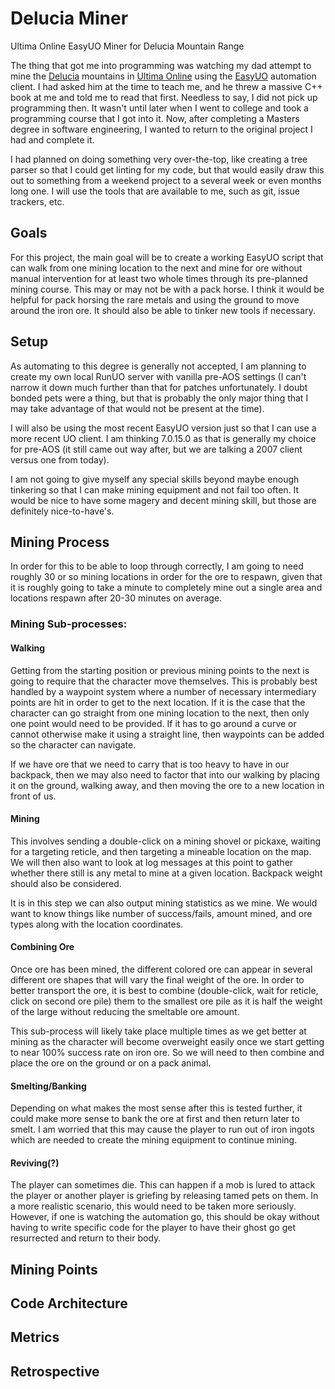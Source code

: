 # Delucia Miner
Ultima Online EasyUO Miner for Delucia Mountain Range

The thing that got me into programming was watching my dad attempt to mine the [Delucia](https://uo.com/wiki/ultima-online-wiki/world/cities-and-towns/cities-and-towns-delucia/) mountains in [Ultima Online](https://uo.com/wiki/ultima-online-wiki/) using the [EasyUO](http://www.easyuo.com/) automation client. I had asked him at the time to teach me, and he threw a massive C++ book at me and told me to read that first. Needless to say, I did not pick up programming then. It wasn't until later when I went to college and took a programming course that I got into it. Now, after completing a Masters degree in software engineering, I wanted to return to the original project I had and complete it.

I had planned on doing something very over-the-top, like creating a tree parser so that I could get linting for my code, but that would easily draw this out to something from a weekend project to a several week or even months long one. I will use the tools that are available to me, such as git, issue trackers, etc.

## Goals

For this project, the main goal will be to create a working EasyUO script that can walk from one mining location to the next and mine for ore without manual intervention for at least two whole times through its pre-planned mining course. This may or may not be with a pack horse. I think it would be helpful for pack horsing the rare metals and using the ground to move around the iron ore. It should also be able to tinker new tools if necessary.

## Setup

As automating to this degree is generally not accepted, I am planning to create my own local RunUO server with vanilla pre-AOS settings (I can't narrow it down much further than that for patches unfortunately. I doubt bonded pets were a thing, but that is probably the only major thing that I may take advantage of that would not be present at the time).

I will also be using the most recent EasyUO version just so that I can use a more recent UO client. I am thinking 7.0.15.0 as that is generally my choice for pre-AOS (it still came out way after, but we are talking a 2007 client versus one from today).

I am not going to give myself any special skills beyond maybe enough tinkering so that I can make mining equipment and not fail too often. It would be nice to have some magery and decent mining skill, but those are definitely nice-to-have's.

## Mining Process

In order for this to be able to loop through correctly, I am going to need roughly 30 or so mining locations in order for the ore to respawn, given that it is roughly going to take a minute to completely mine out a single area and locations respawn after 20-30 minutes on average.

### Mining Sub-processes:

#### Walking
Getting from the starting position or previous mining points to the next is going to require that the character move themselves. This is probably best handled by a waypoint system where a number of necessary intermediary points are hit in order to get to the next location. If it is the case that the character can go straight from one mining location to the next, then only one point would need to be provided. If it has to go around a curve or cannot otherwise make it using a straight line, then waypoints can be added so the character can navigate.

If we have ore that we need to carry that is too heavy to have in our backpack, then we may also need to factor that into our walking by placing it on the ground, walking away, and then moving the ore to a new location in front of us.

#### Mining
This involves sending a double-click on a mining shovel or pickaxe, waiting for a targeting reticle, and then targeting a mineable location on the map. We will then also want to look at log messages at this point to gather whether there still is any metal to mine at a given location. Backpack weight should also be considered.

It is in this step we can also output mining statistics as we mine. We would want to know things like number of success/fails, amount mined, and ore types along with the location coordinates.

#### Combining Ore
Once ore has been mined, the different colored ore can appear in several different ore shapes that will vary the final weight of the ore. In order to better transport the ore, it is best to combine (double-click, wait for reticle, click on second ore pile) them to the smallest ore pile as it is half the weight of the large without reducing the smeltable ore amount.

This sub-process will likely take place multiple times as we get better at mining as the character will become overweight easily once we start getting to near 100% success rate on iron ore. So we will need to then combine and place the ore on the ground or on a pack animal.

#### Smelting/Banking
Depending on what makes the most sense after this is tested further, it could make more sense to bank the ore at first and then return later to smelt. I am worried that this may cause the player to run out of iron ingots which are needed to create the mining equipment to continue mining.

#### Reviving(?)
The player can sometimes die. This can happen if a mob is lured to attack the player or another player is griefing by releasing tamed pets on them. In a more realistic scenario, this would need to be taken more seriously. However, if one is watching the automation go, this should be okay without having to write specific code for the player to have their ghost go get resurrected and return to their body.

## Mining Points

## Code Architecture

## Metrics

## Retrospective
